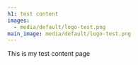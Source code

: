 ```yaml
---
h1: test content
images:
  - media/default/logo-test.png
main_image: media/default/logo-test.png
---
```


This is my test content page
